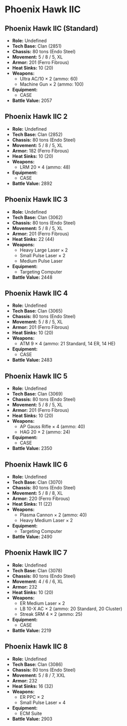 # Phoenix Hawk IIC
## Phoenix Hawk IIC (Standard)
- **Role:** Undefined
- **Tech Base:** Clan (2851)
- **Chassis:** 80 tons (Endo Steel)
- **Movement:** 5 / 8 / 5, XL
- **Armor:** 201 (Ferro Fibrous)
- **Heat Sinks:** 10 (20)
- **Weapons:**
  - Ultra AC/10 × 2 (ammo: 60)
  - Machine Gun × 2 (ammo: 100)
- **Equipment:**
  - CASE
- **Battle Value:** 2057

## Phoenix Hawk IIC 2
- **Role:** Undefined
- **Tech Base:** Clan (2852)
- **Chassis:** 80 tons (Endo Steel)
- **Movement:** 5 / 8 / 5, XL
- **Armor:** 182 (Ferro Fibrous)
- **Heat Sinks:** 10 (20)
- **Weapons:**
  - LRM 20 × 4 (ammo: 48)
- **Equipment:**
  - CASE
- **Battle Value:** 2892

## Phoenix Hawk IIC 3
- **Role:** Undefined
- **Tech Base:** Clan (3062)
- **Chassis:** 80 tons (Endo Steel)
- **Movement:** 5 / 8 / 5, XL
- **Armor:** 201 (Ferro Fibrous)
- **Heat Sinks:** 22 (44)
- **Weapons:**
  - Heavy Large Laser × 2
  - Small Pulse Laser × 2
  - Medium Pulse Laser
- **Equipment:**
  - Targeting Computer
- **Battle Value:** 2448

## Phoenix Hawk IIC 4
- **Role:** Undefined
- **Tech Base:** Clan (3065)
- **Chassis:** 80 tons (Endo Steel)
- **Movement:** 5 / 8 / 5, XL
- **Armor:** 201 (Ferro Fibrous)
- **Heat Sinks:** 10 (20)
- **Weapons:**
  - ATM 9 × 4 (ammo: 21 Standard, 14 ER, 14 HE)
- **Equipment:**
  - CASE
- **Battle Value:** 2483

## Phoenix Hawk IIC 5
- **Role:** Undefined
- **Tech Base:** Clan (3069)
- **Chassis:** 80 tons (Endo Steel)
- **Movement:** 5 / 8 / 5, XL
- **Armor:** 201 (Ferro Fibrous)
- **Heat Sinks:** 10 (20)
- **Weapons:**
  - AP Gauss Rifle × 4 (ammo: 40)
  - HAG 20 × 2 (ammo: 24)
- **Equipment:**
  - CASE
- **Battle Value:** 2350

## Phoenix Hawk IIC 6
- **Role:** Undefined
- **Tech Base:** Clan (3070)
- **Chassis:** 80 tons (Endo Steel)
- **Movement:** 5 / 8 / 8, XL
- **Armor:** 220 (Ferro Fibrous)
- **Heat Sinks:** 11 (22)
- **Weapons:**
  - Plasma Cannon × 2 (ammo: 40)
  - Heavy Medium Laser × 2
- **Equipment:**
  - Targeting Computer
- **Battle Value:** 2490

## Phoenix Hawk IIC 7
- **Role:** Undefined
- **Tech Base:** Clan (3078)
- **Chassis:** 80 tons (Endo Steel)
- **Movement:** 4 / 6 / 6, XL
- **Armor:** 232
- **Heat Sinks:** 10 (20)
- **Weapons:**
  - ER Medium Laser × 2
  - LB 10-X AC × 2 (ammo: 20 Standard, 20 Cluster)
  - Streak SRM 4 × 2 (ammo: 25)
- **Equipment:**
  - CASE
- **Battle Value:** 2219

## Phoenix Hawk IIC 8
- **Role:** Undefined
- **Tech Base:** Clan (3086)
- **Chassis:** 80 tons (Endo Steel)
- **Movement:** 5 / 8 / 7, XXL
- **Armor:** 232
- **Heat Sinks:** 16 (32)
- **Weapons:**
  - ER PPC × 2
  - Small Pulse Laser × 4
- **Equipment:**
  - ECM Suite
- **Battle Value:** 2903

